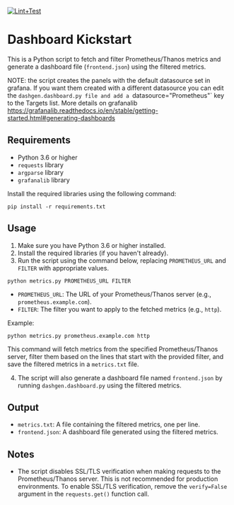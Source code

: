 [![Lint+Test](https://github.com/gfarcas/dashboard-kickstart/actions/workflows/python-app.yml/badge.svg)](https://github.com/gfarcas/dashboard-kickstart/actions/workflows/python-app.yml)
# Dashboard Kickstart 

This is a Python script to fetch and filter Prometheus/Thanos metrics and generate a dashboard file (`frontend.json`) using the filtered metrics.

NOTE: the script creates the panels with the default datasource set in grafana. If you want them created with a different datasource you can edit the `dashgen.dashboard.py file and add a `datasource="Prometheus"` key to the Targets list. More details on grafanalib https://grafanalib.readthedocs.io/en/stable/getting-started.html#generating-dashboards
## Requirements

- Python 3.6 or higher
- `requests` library
- `argparse` library
- `grafanalib` library

Install the required libraries using the following command:

`pip install -r requirements.txt`

## Usage

1. Make sure you have Python 3.6 or higher installed.
2. Install the required libraries (if you haven't already).
3. Run the script using the command below, replacing `PROMETHEUS_URL` and `FILTER` with appropriate values.

`python metrics.py PROMETHEUS_URL FILTER`

- `PROMETHEUS_URL`: The URL of your Prometheus/Thanos server (e.g., `prometheus.example.com`).
- `FILTER`: The filter you want to apply to the fetched metrics (e.g., `http`).

Example:

`python metrics.py prometheus.example.com http`

This command will fetch metrics from the specified Prometheus/Thanos server, filter them based on the lines that start with the provided filter, and save the filtered metrics in a `metrics.txt` file.

4. The script will also generate a dashboard file named `frontend.json` by running `dashgen.dashboard.py` using the filtered metrics.

## Output

- `metrics.txt`: A file containing the filtered metrics, one per line.
- `frontend.json`: A dashboard file generated using the filtered metrics.

## Notes

- The script disables SSL/TLS verification when making requests to the Prometheus/Thanos server. This is not recommended for production environments. To enable SSL/TLS verification, remove the `verify=False` argument in the `requests.get()` function call.

